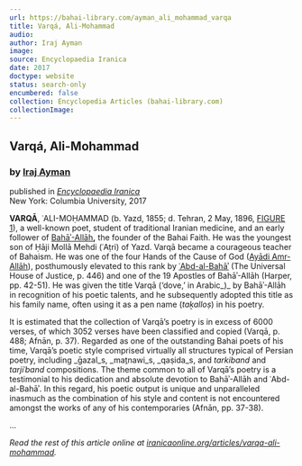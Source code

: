 ```yaml
---
url: https://bahai-library.com/ayman_ali_mohammad_varqa
title: Varqá, Ali-Mohammad
audio: 
author: Iraj Ayman
image: 
source: Encyclopaedia Iranica
date: 2017
doctype: website
status: search-only
encumbered: false
collection: Encyclopedia Articles (bahai-library.com)
collectionImage: 
---
```



## Varqá, Ali-Mohammad

### by [Iraj Ayman](https://bahai-library.com/author/Iraj+Ayman)

published in [_Encyclopaedia Iranica_](https://bahai-library.com/series/Encyclopaedia%20Iranica)  
New York: Columbia University, 2017


**VARQĀ**, ʿALI-MOḤAMMAD (b. Yazd, 1855; d. Tehran, 2 May, 1896, [FIGURE 1](http://www.iranicaonline.org/app/webroot/uploads/files/Biography/varqa-ali-mohammad-fig1.jpg "FIGURE 1. Mirza Ali Muhammad Varqá and his second eldest son, Ruholláh (aged 12) in the government prison in Tehran shortly before they were put to death in 1896.")), a well-known poet, student of traditional Iranian medicine, and an early follower of [Bahāʾ-Allāh](http://www.iranicaonline.org/articles/baha-allah)**,** the founder of the Bahai Faith.  He was the youngest son of Ḥāji Mollā Mehdi (ʿAṭri) of Yazd. Varqā became a courageous teacher of Bahaism. He was one of the four Hands of the Cause of God ([Ayādi Amr-Allāh](http://www.iranicaonline.org/articles/ayadi-amr-allah)), posthumously elevated to this rank by [ʿAbd-al-Bahā**ʾ**](http://www.iranicaonline.org/articles/abd-al-baha) (The Universal House of Justice, p. 446) and one of the 19 Apostles of Bahāʾ-Allāh (Harper, pp. 42-51). He was given the title Varqā (‘dove,’ in Arabic_)_ by Bahāʾ-Allāh in recognition of his poetic talents, and he subsequently adopted this title as his family name, often using it as a pen name (_taḵalloṣ_) in his poetry.

It is estimated that the collection of Varqā’s poetry is in excess of 6000 verses, of which 3052 verses have been classified and copied (Varqā, p. 488; Afnān, p. 37). Regarded as one of the outstanding Bahai poets of his time, Varqā’s poetic style comprised virtually all structures typical of Persian poetry, including _ḡazal_s, _maṯnawi_s, _qaṣida_s, and _tarkiband_ and _tarjiʿband_ compositions. The theme common to all of Varqā’s poetry is a testimonial to his dedication and absolute devotion to Bahāʾ-Allāh and ʿAbd-al-Bahā**ʾ**. In this regard, his poetic output is unique and unparalleled inasmuch as the combination of his style and content is not encountered amongst the works of any of his contemporaries (Afnān, pp. 37-38).

...

_Read the rest of this article online at [iranicaonline.org/articles/varqa-ali-mohammad](http://www.iranicaonline.org/articles/varqa-ali-mohammad)._